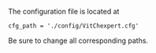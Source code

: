 


The configuration file is located at 

    cfg_path = './config/VitChexpert.cfg'

Be sure to change all corresponding paths. 